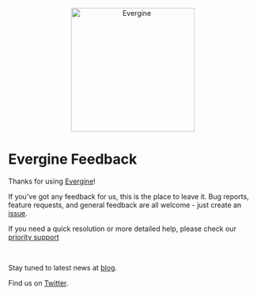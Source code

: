 
<p align="center">
  <img src="https://i.imgur.com/bzb1Xin.jpg" alt="Evergine" width="250">
</p>


# Evergine Feedback

Thanks for using [Evergine](https://evergine.com/)!

If you've got any feedback for us, this is the place to leave it. Bug reports,
feature requests, and general feedback are all welcome - just create an
[issue](https://github.com/EvergineTeam/Feedback/issues).

If you need a quick resolution or more detailed help, please check our [priority support](https://evergine.com/priority-support/)

<br/>

Stay tuned to latest news at [blog](https://evergine.com/news/).

Find us on [Twitter](https://twitter.com/EvergineTeam).
